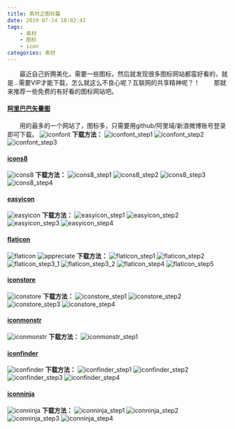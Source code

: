 ```yaml
---
title: 素材之图标篇
date: 2019-07-14 18:02:43
tags: 
    - 素材
    - 图标
    - icon
categories: 素材
---
```


　　最近自己折腾美化，需要一些图标，然后就发现很多图标网站都蛮好看的，就是...需要VIP才能下载，怎么就这么不良心呢？互联网的共享精神呢？！
　　那就来推荐一些免费的有好看的图标网站吧。

#### [阿里巴巴矢量图](https://www.iconfont.cn/)
　　用的最多的一个网站了，图标多，只需要用github/阿里域/新浪微博账号登录即可下载。
![iconfont](/iconfont.png "iconfont")
<b>下载方法：</b>
![iconfont_step1](/iconfont_step1.png "步骤1")
![iconfont_step2](/iconfont_step2.png "步骤2")
![iconfont_step3](/iconfont_step3.png "步骤3")

#### [icons8](https://icons8.cn/)
![icons8](/icons8.png)
<b>下载方法：</b>
![icons8_step1](/icons8_step1.png "步骤1")
![icons8_step2](/icons8_step2.png "步骤2")
![icons8_step3](/icons8_step3.png "步骤3")
![icons8_step4](/icons8_step4.png "步骤4")

#### [easyicon](https://www.easyicon.net/)
![easyicon](/easyicon.png)
<b>下载方法：</b>
![easyicon_step1](/easyicon_step1.png "步骤1")
![easyicon_step2](/easyicon_step2.png "步骤2")
![easyicon_step3](/easyicon_step3.png "步骤3")
![easyicon_step4](/easyicon_step4.png "步骤4")

#### [flaticon](https://www.flaticon.com/)
![flaticon](/flaticon.png)
![appreciate](/appreciate.png)
<b>下载方法：</b>
![flaticon_step1](/flaticon_step1.png)
![flaticon_step2](/flaticon_step2.png)
![flaticon_step3_1](/flaticon_step3_1.png)
![flaticon_step3_2](/flaticon_step3_2.png)
![flaticon_step4](/flaticon_step4.png)
![flaticon_step5](/flaticon_step5.png)

#### [iconstore](https://iconstore.co/)
![iconstore](/iconstore.png)
<b>下载方法：</b>
![iconstore_step1](/iconstore_step1.png)
![iconstore_step2](/iconstore_step2.png)
![iconstore_step3](/iconstore_step3.png)
![iconstore_step4](/iconstore_step4.png)

#### [iconmonstr](https://iconmonstr.com/)
![iconmonstr](/iconmonstr.png)
<b>下载方法：</b>
![iconmonstr_step1](/iconmonstr_step1.png)

#### [iconfinder](https://www.iconfinder.com)
![iconfinder](/iconfinder.png)
<b>下载方法：</b>
![iconfinder_step1](/iconfinder_step1.png)
![iconfinder_step2](/iconfinder_step2.png)
![iconfinder_step3](/iconfinder_step3.png)
![iconfinder_step4](/iconfinder_step4.png)

#### [iconninja](http://www.iconninja.com/)
![iconninja](/iconninja.png)
<b>下载方法：</b>
![iconninja_step1](/iconninja_step1.png)
![iconninja_step2](/iconninja_step2.png)
![iconninja_step3](/iconninja_step3.png)
![iconninja_step4](/iconninja_step4.png)